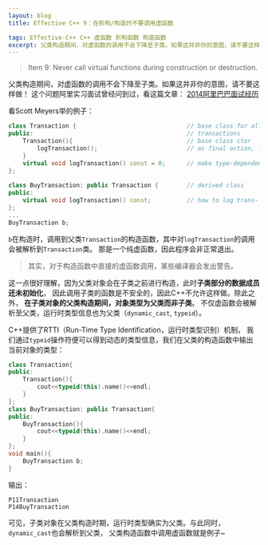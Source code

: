 ```yaml
---
layout: blog
title: Effective C++ 9：在析构/构造时不要调用虚函数

tags: Effective-C++ C++ 虚函数 析构函数 构造函数
excerpt: 父类构造期间，对虚函数的调用不会下降至子类。如果这并非你的意图，请不要这样做！
---
```


> Item 9: Never call virtual functions during construction or destruction.

父类构造期间，对虚函数的调用不会下降至子类。如果这并非你的意图，请不要这样做！
这个问题阿里实习面试曾经问到过，看这篇文章： [2014阿里巴巴面试经历](/2014/05/05/ali-intern2014.html)

看Scott Meyers举的例子：

```cpp
class Transaction {                               // base class for all
public:                                           // transactions
    Transaction(){                                // base class ctor           
        logTransaction();                         // as final action, log this               
    }
    virtual void logTransaction() const = 0;      // make type-dependent
};
  
class BuyTransaction: public Transaction {        // derived class
public:
    virtual void logTransaction() const;          // how to log trans-
};
...
BuyTransaction b;
```

<!--more-->

`b`在构造时，调用到父类`Transaction`的构造函数，其中对`logTransaction`的调用会被解析到`Transaction`类。
那是一个纯虚函数，因此程序会非正常退出。

> 其实，对于构造函数中直接的虚函数调用，某些编译器会发出警告。

这一点很好理解，因为父类对象会在子类之前进行构造，此时**子类部分的数据成员还未初始化**，
因此调用子类的函数是不安全的，因此C++不允许这样做。除此之外，
**在子类对象的父类构造期间，对象类型为父类而非子类**。
不仅虚函数会被解析至父类，运行时类型信息也为父类（`dynamic_cast`, `typeid`）。

C++提供了RTTI（Run-Time Type Identification，运行时类型识别）机制，
我们通过`typeid`操作符便可以得到动态的类型信息，我们在父类的构造函数中输出当前对象的类型：

```cpp
class Transaction{
public:
    Transaction(){
        cout<<typeid(this).name()<<endl;
    }
};
class BuyTransaction: public Transaction{
public:
    BuyTransaction(){
        cout<<typeid(this).name()<<endl;
    }
};
void main(){
    BuyTransaction b;
}
```

输出：

```
P11Transaction
P14BuyTransaction
```

可见，子类对象在父类构造时期，运行时类型确实为父类。与此同时，`dynamic_cast`也会解析到父类，
父类构造函数中调用虚函数就是例子~
